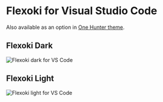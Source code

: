 # Flexoki for Visual Studio Code

Also available as an option in [One Hunter theme](https://github.com/Railly/one-hunter-vscode). 

## Flexoki Dark

![Flexoki dark for VS Code](screensots/flexoki-vscode-dark.png)

## Flexoki Light

![Flexoki light for VS Code](screensots/flexoki-vscode-light.png)